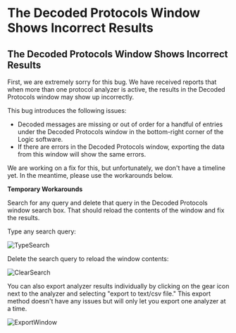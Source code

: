 # The Decoded Protocols Window Shows Incorrect Results

## The Decoded Protocols Window Shows Incorrect Results

First, we are extremely sorry for this bug. We have received reports that when more than one protocol analyzer is active, the results in the Decoded Protocols window may show up incorrectly.

This bug introduces the following issues:

* Decoded messages are missing or out of order for a handful of entries under the Decoded Protocols window in the bottom-right corner of the Logic software.
* If there are errors in the Decoded Protocols window, exporting the data from this window will show the same errors.

We are working on a fix for this, but unfortunately, we don't have a timeline yet. In the meantime, please use the workarounds below.

**Temporary Workarounds**

Search for any query and delete that query in the Decoded Protocols window search box. That should reload the contents of the window and fix the results.

Type any search query:

![TypeSearch](https://trello-attachments.s3.amazonaws.com/55f0a61a10f9f592573a4205/5965299353583cef619d2e15/96e8d9b7d7d0a3be6a70501be97b9799/TypeSearch.png)

Delete the search query to reload the window contents:

![ClearSearch](https://trello-attachments.s3.amazonaws.com/55f0a61a10f9f592573a4205/5965299353583cef619d2e15/5cfdb9019c7613999ee638120e0ed5f3/ClearSearch.png)

You can also export analyzer results individually by clicking on the gear icon next to the analyzer and selecting "export to text/csv file." This export method doesn't have any issues but will only let you export one analyzer at a time.

![ExportWindow](https://trello-attachments.s3.amazonaws.com/55f0a61a10f9f592573a4205/5965299353583cef619d2e15/71e25d7fb6e02459d56feb795b7a2b9e/ExportAnalyzer.png)

